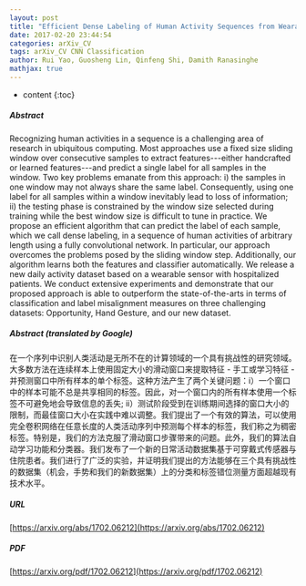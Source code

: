 ```yaml
---
layout: post
title: "Efficient Dense Labeling of Human Activity Sequences from Wearables using Fully Convolutional Networks"
date: 2017-02-20 23:44:54
categories: arXiv_CV
tags: arXiv_CV CNN Classification
author: Rui Yao, Guosheng Lin, Qinfeng Shi, Damith Ranasinghe
mathjax: true
---
```


* content
{:toc}

##### Abstract
Recognizing human activities in a sequence is a challenging area of research in ubiquitous computing. Most approaches use a fixed size sliding window over consecutive samples to extract features---either handcrafted or learned features---and predict a single label for all samples in the window. Two key problems emanate from this approach: i) the samples in one window may not always share the same label. Consequently, using one label for all samples within a window inevitably lead to loss of information; ii) the testing phase is constrained by the window size selected during training while the best window size is difficult to tune in practice. We propose an efficient algorithm that can predict the label of each sample, which we call dense labeling, in a sequence of human activities of arbitrary length using a fully convolutional network. In particular, our approach overcomes the problems posed by the sliding window step. Additionally, our algorithm learns both the features and classifier automatically. We release a new daily activity dataset based on a wearable sensor with hospitalized patients. We conduct extensive experiments and demonstrate that our proposed approach is able to outperform the state-of-the-arts in terms of classification and label misalignment measures on three challenging datasets: Opportunity, Hand Gesture, and our new dataset.

##### Abstract (translated by Google)
在一个序列中识别人类活动是无所不在的计算领域的一个具有挑战性的研究领域。大多数方法在连续样本上使用固定大小的滑动窗口来提取特征 - 手工或学习特征 - 并预测窗口中所有样本的单个标签。这种方法产生了两个关键问题：i）一个窗口中的样本可能不总是共享相同的标签。因此，对一个窗口内的所有样本使用一个标签不可避免地会导致信息的丢失; ii）测试阶段受到在训练期间选择的窗口大小的限制，而最佳窗口大小在实践中难以调整。我们提出了一个有效的算法，可以使用完全卷积网络在任意长度的人类活动序列中预测每个样本的标签，我们称之为稠密标签。特别是，我们的方法克服了滑动窗口步骤带来的问题。此外，我们的算法自动学习功能和分类器。我们发布了一个新的日常活动数据集基于可穿戴式传感器与住院患者。我们进行了广泛的实验，并证明我们提出的方法能够在三个具有挑战性的数据集（机会，手势和我们的新数据集）上的分类和标签错位测量方面超越现有技术水平。

##### URL
[https://arxiv.org/abs/1702.06212](https://arxiv.org/abs/1702.06212)

##### PDF
[https://arxiv.org/pdf/1702.06212](https://arxiv.org/pdf/1702.06212)

